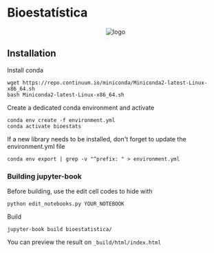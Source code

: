 # Bioestatística 

<p align="center">
  <img src="https://github.com/ridasilva/bioestatistica/blob/master/img/logo.png" alt="logo"/>
</p>

## Installation

Install conda

```
wget https://repo.continuum.io/miniconda/Miniconda2-latest-Linux-x86_64.sh
bash Miniconda2-latest-Linux-x86_64.sh

```
   
Create a dedicated conda environment and activate

```
conda env create -f environment.yml
conda activate bioestats 
```

If a new library needs to be installed, don't forget to update the environment.yml file 

```
conda env export | grep -v "^prefix: " > environment.yml 
```

### Building jupyter-book

Before building, use the edit cell codes to hide with

```
python edit_notebooks.py YOUR_NOTEBOOK
```

Build

```
jupyter-book build bioestatistica/
```

You can preview the result on `_build/html/index.html` 